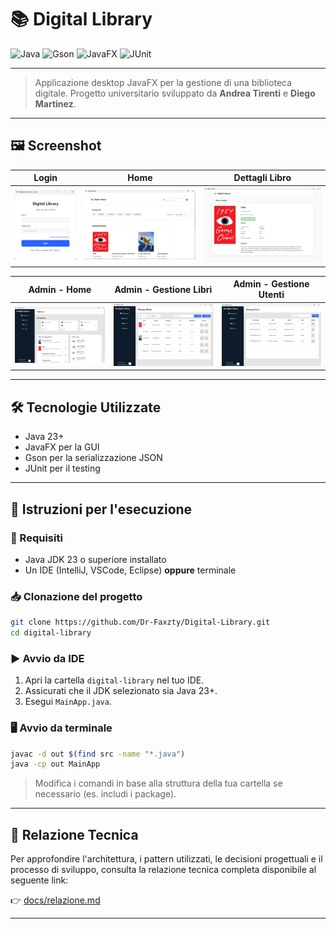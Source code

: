 # 📚 Digital Library

![Java](https://img.shields.io/badge/Java-23%2B-orange?logo=openjdk)
![Gson](https://img.shields.io/badge/Gson-%E2%9C%93-brightgreen?logo=google)
![JavaFX](https://img.shields.io/badge/JavaFX-%E2%9C%93-blue?logo=openjdk)
![JUnit](https://img.shields.io/badge/JUnit-%E2%9C%93-purple?logo=junit)

---

> Applicazione desktop JavaFX per la gestione di una biblioteca digitale.
> Progetto universitario sviluppato da **Andrea Tirenti** e **Diego Martinez**.

---

## 🖼️ Screenshot

|                 Login                 |                   Home                    |              Dettagli Libro               |
|:-------------------------------------:|:-----------------------------------------:|:-----------------------------------------:|
| ![](./docs/img/screenshots/login.png) | ![](./docs/img/screenshots/user-home.png) | ![](./docs/img/screenshots/user-book.png) |

|                Admin - Home                |           Admin - Gestione Libri           |       Admin - Gestione Utenti       |
|:------------------------------------------:|:------------------------------------------:|:-----------------------------------:|
| ![](./docs/img/screenshots/admin-home.png) | ![](./docs/img/screenshots/admin-book.png) | ![](./docs/img/screenshots/admin-user.png) |

---

## 🛠️ Tecnologie Utilizzate

* Java 23+
* JavaFX per la GUI
* Gson per la serializzazione JSON
* JUnit per il testing

---

## 🚀 Istruzioni per l'esecuzione

### 🔧 Requisiti

* Java JDK 23 o superiore installato
* Un IDE (IntelliJ, VSCode, Eclipse) **oppure** terminale

### 📥 Clonazione del progetto

```bash
git clone https://github.com/Dr-Faxzty/Digital-Library.git
cd digital-library
```

### ▶️ Avvio da IDE

1. Apri la cartella `digital-library` nel tuo IDE.
2. Assicurati che il JDK selezionato sia Java 23+.
3. Esegui `MainApp.java`.

### 🖥️ Avvio da terminale

```bash
javac -d out $(find src -name "*.java")
java -cp out MainApp
```

> Modifica i comandi in base alla struttura della tua cartella se necessario (es. includi i package).

---

## 📄 **Relazione Tecnica**

Per approfondire l'architettura, i pattern utilizzati, le decisioni progettuali e il processo di sviluppo, consulta la relazione tecnica completa disponibile al seguente link:

👉 [docs/relazione.md](docs/relazione.md)

---

